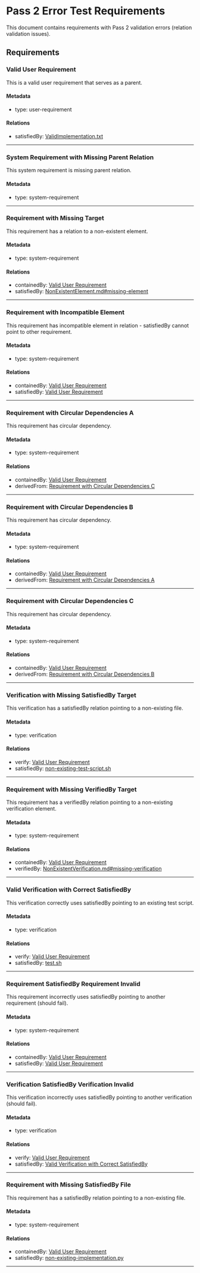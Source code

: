 # Pass 2 Error Test Requirements

This document contains requirements with Pass 2 validation errors (relation validation issues).

## Requirements

### Valid User Requirement

This is a valid user requirement that serves as a parent.

#### Metadata
  * type: user-requirement

#### Relations
  * satisfiedBy: [ValidImplementation.txt](ValidImplementation.txt)

---

### System Requirement with Missing Parent Relation

This system requirement is missing parent relation.

#### Metadata
  * type: system-requirement

---

### Requirement with Missing Target

This requirement has a relation to a non-existent element.

#### Metadata
  * type: system-requirement

#### Relations
  * containedBy: [Valid User Requirement](#valid-user-requirement)
  * satisfiedBy: [NonExistentElement.md#missing-element](NonExistentElement.md#missing-element)

---

### Requirement with Incompatible Element

This requirement has incompatible element in relation - satisfiedBy cannot point to other requirement.

#### Metadata
  * type: system-requirement

#### Relations
  * containedBy: [Valid User Requirement](#valid-user-requirement)
  * satisfiedBy: [Valid User Requirement](#valid-user-requirement)

---

### Requirement with Circular Dependencies A

This requirement has circular dependency.

#### Metadata
  * type: system-requirement

#### Relations
  * containedBy: [Valid User Requirement](#valid-user-requirement)
  * derivedFrom: [Requirement with Circular Dependencies C](#requirement-with-circular-dependencies-c)

---

### Requirement with Circular Dependencies B

This requirement has circular dependency.

#### Metadata
  * type: system-requirement

#### Relations
  * containedBy: [Valid User Requirement](#valid-user-requirement)
  * derivedFrom: [Requirement with Circular Dependencies A](#requirement-with-circular-dependencies-a)

---

### Requirement with Circular Dependencies C

This requirement has circular dependency.

#### Metadata
  * type: system-requirement

#### Relations
  * containedBy: [Valid User Requirement](#valid-user-requirement)
  * derivedFrom: [Requirement with Circular Dependencies B](#requirement-with-circular-dependencies-b)

---

### Verification with Missing SatisfiedBy Target

This verification has a satisfiedBy relation pointing to a non-existing file.

#### Metadata
  * type: verification

#### Relations
  * verify: [Valid User Requirement](#valid-user-requirement)
  * satisfiedBy: [non-existing-test-script.sh](non-existing-test-script.sh)

---

### Requirement with Missing VerifiedBy Target

This requirement has a verifiedBy relation pointing to a non-existing verification element.

#### Metadata
  * type: system-requirement

#### Relations
  * containedBy: [Valid User Requirement](#valid-user-requirement)
  * verifiedBy: [NonExistentVerification.md#missing-verification](NonExistentVerification.md#missing-verification)

---

### Valid Verification with Correct SatisfiedBy

This verification correctly uses satisfiedBy pointing to an existing test script.

#### Metadata
  * type: verification

#### Relations
  * verify: [Valid User Requirement](#valid-user-requirement)
  * satisfiedBy: [test.sh](test.sh)

---

### Requirement SatisfiedBy Requirement Invalid

This requirement incorrectly uses satisfiedBy pointing to another requirement (should fail).

#### Metadata
  * type: system-requirement

#### Relations
  * containedBy: [Valid User Requirement](#valid-user-requirement)
  * satisfiedBy: [Valid User Requirement](#valid-user-requirement)

---

### Verification SatisfiedBy Verification Invalid

This verification incorrectly uses satisfiedBy pointing to another verification (should fail).

#### Metadata
  * type: verification

#### Relations
  * verify: [Valid User Requirement](#valid-user-requirement)
  * satisfiedBy: [Valid Verification with Correct SatisfiedBy](#valid-verification-with-correct-satisfiedby)

---

### Requirement with Missing SatisfiedBy File

This requirement has a satisfiedBy relation pointing to a non-existing file.

#### Metadata
  * type: system-requirement

#### Relations
  * containedBy: [Valid User Requirement](#valid-user-requirement)
  * satisfiedBy: [non-existing-implementation.py](non-existing-implementation.py)

---